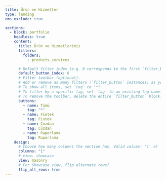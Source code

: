 ```yaml
---
title: Ürün ve Hizmetler
type: landing
cms_exclude: true

sections:
  - block: portfolio
    headless: true
    content:
      title: Ürün ve Hizmetlerimiz
      filters:
        folders:
          - products_services

      # Default filter index (e.g. 0 corresponds to the first `filter_button` instance below).
      default_button_index: 0
      # Filter toolbar (optional).
      # Add or remove as many filters (`filter_button` instances) as you like.
      # To show all items, set `tag` to "*".
      # To filter by a specific tag, set `tag` to an existing tag name.
      # To remove the toolbar, delete the entire `filter_button` block.
      buttons:
        - name: Tümü
          tag: "*"
        - name: Fintek
          tag: Fintek
        - name: Cüzdan
          tag: Cüzdan
        - name: Raporlama
          tag: Raporlama
    design:
      # Choose how many columns the section has. Valid values: '1' or '2'.
      columns: "1"
      # view: showcase
      view: masonry
      # For Showcase view, flip alternate rows?
      flip_alt_rows: true
---
```

